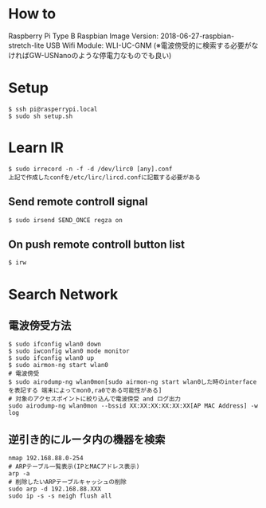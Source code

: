# How to

Raspberry Pi Type B
Raspbian Image Version: 2018-06-27-raspbian-stretch-lite
USB Wifi Module: WLI-UC-GNM
(※電波傍受的に検索する必要がなければGW-USNanoのような停電力なものでも良い)

# Setup

```
$ ssh pi@rasperrypi.local
$ sudo sh setup.sh
```

# Learn IR

```
$ sudo irrecord -n -f -d /dev/lirc0 [any].conf
上記で作成したconfを/etc/lirc/lircd.confに記載する必要がある
```

## Send remote controll signal

```
$ sudo irsend SEND_ONCE regza on
```

## On push remote controll button list

```
$ irw
```

# Search Network

## 電波傍受方法

```
$ sudo ifconfig wlan0 down
$ sudo iwconfig wlan0 mode monitor
$ sudo ifconfig wlan0 up
$ sudo airmon-ng start wlan0
# 電波傍受
$ sudo airodump-ng wlan0mon[sudo airmon-ng start wlan0した時のinterfaceを表記する 端末によってmon0,ra0である可能性がある]
# 対象のアクセスポイントに絞り込んで電波傍受 and ログ出力
sudo airodump-ng wlan0mon --bssid XX:XX:XX:XX:XX:XX[AP MAC Address] -w log
```

## 逆引き的にルータ内の機器を検索

```
nmap 192.168.88.0-254
# ARPテーブル一覧表示(IPとMACアドレス表示)
arp -a
# 削除したいARPテーブルキャッシュの削除
sudo arp -d 192.168.88.XXX
sudo ip -s -s neigh flush all
```
